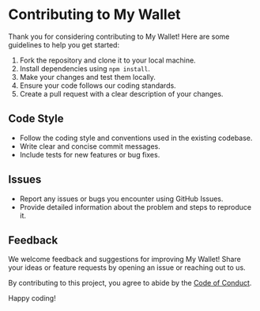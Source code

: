 # Contributing to My Wallet

Thank you for considering contributing to My Wallet! Here are some guidelines to help you get started:

1. Fork the repository and clone it to your local machine.
2. Install dependencies using `npm install`.
3. Make your changes and test them locally.
4. Ensure your code follows our coding standards.
5. Create a pull request with a clear description of your changes.

## Code Style

- Follow the coding style and conventions used in the existing codebase.
- Write clear and concise commit messages.
- Include tests for new features or bug fixes.

## Issues

- Report any issues or bugs you encounter using GitHub Issues.
- Provide detailed information about the problem and steps to reproduce it.

## Feedback

We welcome feedback and suggestions for improving My Wallet! Share your ideas or feature requests by opening an issue or reaching out to us.

By contributing to this project, you agree to abide by the [Code of Conduct](CODE_OF_CONDUCT.md).

Happy coding!

